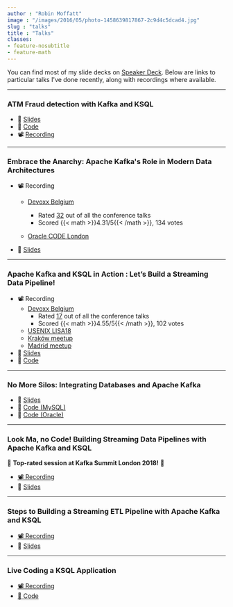 ```yaml
---
author : "Robin Moffatt"
image : "/images/2016/05/photo-1458639817867-2c9d4c5dcad4.jpg"
slug : "talks"
title : "Talks"
classes:
- feature-nosubtitle
- feature-math
---
```


You can find most of my slide decks on [Speaker Deck](https://speakerdeck.com/rmoff/). Below are links to particular talks I've done recently, along with recordings where available. 

---

### ATM Fraud detection with Kafka and KSQL

* 📖 [Slides](https://speakerdeck.com/rmoff/atm-fraud-detection-with-kafka-and-ksql)
* 👾 [Code](https://github.com/confluentinc/demo-scene/blob/master/ksql-atm-fraud-detection/ksql-atm-fraud-detection-README.adoc)
* 📽 [Recording](https://www.confluent.io/online-talks/atm-fraud-detection-with-apache-kafka-and-ksql)

--- 

### Embrace the Anarchy: Apache Kafka's Role in Modern Data Architectures

* 📽 Recording
  * [Devoxx Belgium](https://www.youtube.com/watch?v=bapHWhtf6fE)
     * Rated [32](https://twitter.com/Devoxx/status/1064452715034669056) out of all the conference talks 
     * Scored {{< math >}}4.31/5{{< /math >}}, 134 votes

  * [Oracle CODE London](https://www.youtube.com/watch?v=Y5qeKmL5xMg)
* 📖 [Slides](https://speakerdeck.com/rmoff/embrace-the-anarchy-apache-kafkas-role-in-modern-data-architectures)

--- 

### Apache Kafka and KSQL in Action : Let’s Build a Streaming Data Pipeline!

* 📽 Recording 
  * [Devoxx Belgium](https://www.youtube.com/watch?v=RJtEacDX4Oc)
     * Rated [17](https://twitter.com/Devoxx/status/1064452715034669056) out of all the conference talks
     * Scored {{< math >}}4.55/5{{< /math >}}, 102 votes
  * [USENIX LISA18](https://www.youtube.com/watch?v=FD2z3bdN1Jw)
  * [Kraków meetup](https://www.youtube.com/watch?v=hZE409e1tlg&feature=youtu.be)
  * [Madrid meetup](https://www.youtube.com/watch?v=SvaMFCT_6GI)
* 📖 [Slides](https://speakerdeck.com/rmoff/apache-kafka-and-ksql-in-action-lets-build-a-streaming-data-pipeline)
* 👾 [Code](https://github.com/confluentinc/demo-scene/blob/master/mysql-debezium-ksql-elasticsearch/)

--- 

### No More Silos: Integrating Databases and Apache Kafka

* 📖 [Slides](https://speakerdeck.com/rmoff/no-more-silos-integrating-databases-and-apache-kafka)
* 👾 [Code (MySQL)](https://github.com/confluentinc/demo-scene/tree/master/no-more-silos-mysql)
* 👾 [Code (Oracle)](https://github.com/confluentinc/demo-scene/tree/master/no-more-silos-oracle)

--- 

### Look Ma, no Code! Building Streaming Data Pipelines with Apache Kafka and KSQL

🥇 **Top-rated session at Kafka Summit London 2018!** 🥇

* [📽 Recording](https://www.confluent.io/kafka-summit-london18/look-ma-no-code-building-streaming-data-pipelines-with-apache-kafka-and-ksql)
* 📖 [Slides](https://www.confluent.io/kafka-summit-london18/look-ma-no-code-building-streaming-data-pipelines-with-apache-kafka-and-ksql)

---

### Steps to Building a Streaming ETL Pipeline with Apache Kafka and KSQL

* [📽 Recording](https://videos.confluent.io/watch/4cVXUQ2jCLgJNmg4kjCRqo)
* 📖 [Slides](https://www.slideshare.net/ConfluentInc/steps-to-building-a-streaming-etl-pipeline-with-apache-kafka-and-ksql)

---

### Live Coding a KSQL Application

* [📽 Recording](https://videos.confluent.io/watch/m1LpiDwQo4Vvd4YHWKcszs)
* [📝 Code](https://gist.github.com/rmoff/7efa882dfd808dbab4eb7b8e6f9eda16)

